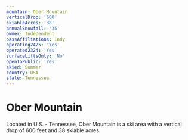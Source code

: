 ```yaml
---
mountain: Ober Mountain
verticalDrop: '600'
skiableAcres: '38'
annualSnowfall: '35'
owner: Independent
passAffiliations: Indy
operating2425: 'Yes'
operated2324: 'Yes'
surfaceLiftsOnly: 'No'
openToPublic: 'Yes'
skied: Summer
country: USA
state: Tennessee
---
```


# Ober Mountain

Located in U.S. - Tennessee, Ober Mountain is a ski area with a vertical drop of 600 feet and 38 skiable acres.
